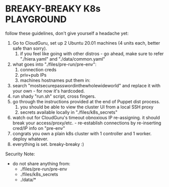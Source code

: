 # BREAKY-BREAKY K8s PLAYGROUND

follow these guidelines, don't give yourself a headache yet:
1. Go to CloudGuru, set up 2  Ubuntu 20.01 machines (4 units each, better safe than sorry). 
   1. if you feel like going with other distros - go ahead, make sure to refer "./hiera.yaml" and "./data/common.yaml"
2. what goes into "./files/pre-run/pre-env":
   1. connection creds
   2. priv+pub IPs
   3. machines hostnames put them in:
3. search "mostsecurepasswordinthewholewideworld" and replace it with your own - for now it's hardcoded.
4. run shady "run.sh" script, cross fingers.
5. go through the instructions provided at the end of Puppet dist process.
    1. you should be able to view the cluster UI from a local SSH proxy
    2. secrets available locally in "./files/k8s_secrets"
6. watch out for CloudGuru's timeout obnoxious IP re-assigning.
   it should break your access/proxy/etc. - re-establish connections by re-inserting cred/IP info on "pre-env"
7. congrats you own a plain k8s cluster with 1 controller and 1 worker. deploy whatever.
8. everything is set. breaky-breaky :)

Security Note:
- do not share anything from:
  - ./files/pre-run/pre-env
  - ./files/k8s_secrets
  - ./data/*
